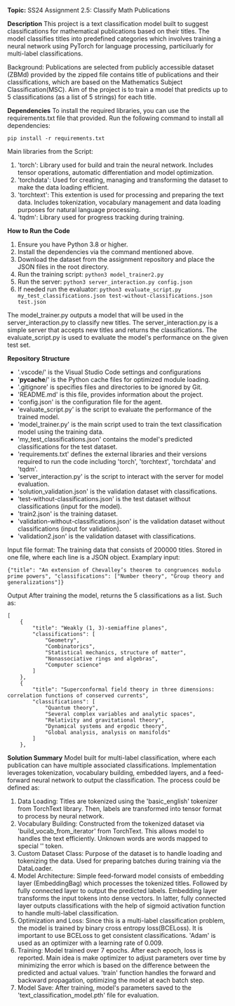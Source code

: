 **Topic:** SS24 Assignment 2.5: Classify Math Publications

**Description** This project is a text classification model built to suggest classifications for mathematical publications based on their titles. The model classifies titles into predefined categories which involves training a neural network using PyTorch for language processing, particiluarly for multi-label classifications. 

Background: Publications are selected from publicly accessible dataset (ZBMd) provided by the zipped file contains title of publications and their classifications, which are based on the Mathematics Subject Classification(MSC). Aim of the project is to train a model that predicts up to 5 classifications (as a list of 5 strings) for each title.

**Dependencies**
To install the required libraries, you can use the requirements.txt file that provided. Run the following command to install all dependencies:

`pip install -r requirements.txt `

Main libraries from the Script:

1. 'torch': Library used for build and train the neural network. Includes tensor operations, automatic differentiation and model optimization. 
2. 'torchdata': Used for creating, managing and transforming the dataset to make the data loading efficient.  
3. 'torchtext': This extention is used for processing and preparing the text data. Includes tokenization, vocabulary management and data loading purposes for natural language processing.
4. 'tqdm': Library used for progress tracking during training.

**How to Run the Code**

1. Ensure you have Python 3.8 or higher.
2. Install the dependencies via the command mentioned above.
3. Download the dataset from the assignment repository and place the JSON files in the root directory.
4. Run the training script: `python3 model_trainer2.py`
5. Run the server: `python3 server_interaction.py config.json`
6. If needed run the evaluator: `python3 evaluate_script.py my_test_classifications.json test-without-classifications.json test.json`

The model_trainer.py outputs a model that will be used in the server_interaction.py  to classify new titles. The server_interaction.py is a simple server that accepts new titles and returns the  classifications. The evaluate_script.py is used to evaluate the model's performance on the given test set.


**Repository Structure**
- '.vscode/' is the Visual Studio Code settings and configurations
- '__pycache__/' is the Python cache files for optimized module loading.
- '.gitignore' is specifies files and directories to be ignored by Git.
- 'README.md' is this file, provides information about the project.
- 'config.json' is the configuration file for the agent.
- 'evaluate_script.py' is the script to evaluate the performance of the trained model.
- 'model_trainer.py' is the main script used to train the text classification model using the training data.
- 'my_test_classifications.json' contains the model's predicted classifications for the test dataset.
- 'requirements.txt' defines the external libraries and their versions required to run the code including 'torch', 'torchtext', 'torchdata' and 'tqdm'.
- 'server_interaction.py' is the script to interact with the server for model evaluation.
- 'solution_validation.json' is the validation dataset with classifications.
- 'test-without-classifications.json' is the test dataset without classifications (input for the model).
- 'train2.json' is the training dataset.
- 'validation-without-classifications.json' is the validation dataset without classifications (input for validation).
- 'validation2.json' is the validation dataset with classifications.

Input file format: The training data that consists of 200000 titles. Stored in one file, where each line is a JSON object. Examplary input:
```
{"title": "An extension of Chevalley’s theorem to congruences modulo prime powers", "classifications": ["Number theory", "Group theory and generalizations"]}
```
Output
After training the model, returns the 5 classifications as a list. Such as:
```
[
    {
        "title": "Weakly (1, 3)-semiaffine planes",
        "classifications": [
            "Geometry",
            "Combinatorics",
            "Statistical mechanics, structure of matter",
            "Nonassociative rings and algebras",
            "Computer science"
        ]
    },
    {
        "title": "Superconformal field theory in three dimensions: correlation functions of conserved currents",
        "classifications": [
            "Quantum theory",
            "Several complex variables and analytic spaces",
            "Relativity and gravitational theory",
            "Dynamical systems and ergodic theory",
            "Global analysis, analysis on manifolds"
        ]
    },
```

**Solution Summary**
Model built for multi-label classification, where each publication can have multiple associated classifications. Implementation leverages tokenization, vocabulary building, embedded layers, and a feed-forward neural network to output the classification. The process could be defined as:

1. Data Loading: Titles are tokenized using the 'basic_english' tokenizer from TorchText library. Then, labels are transformed into tensor format to process by neural network.
2. Vocabulary Building: Constructed from the tokenized dataset via 'build_vocab_from_iterator' from TorchText. This allows model to handles the text efficiently. Unknown words are words mapped to special '<unk>' token.
3. Custom Dataset Class: Purpose of the dataset is to handle loading and tokenizing the data. Used for preparing batches during training via the DataLoader.
4. Model Architecture: Simple feed-forward model consists of embedding layer (EmbeddingBag) which processes the tokenized titles. Followed by fully connected layer to output the predicted labels. 
Embedding layer transforms the input tokens into dense vectors. In latter, fully connected layer outputs classifications with the help of sigmoid activation function to handle multi-label classification. 
5. Optimization and Loss: Since this is a multi-label classification problem, the model is trained by binary cross entropy loss(BCELoss). It is important to use BCELoss to get consistent classifications. 'Adam' is used as an optimizer with a learning rate of 0.009.
6. Training: Model trained over 7 epochs. After each epoch, loss is reported. Main idea is make optimizer to adjust parameters over time by minimizing the error which is based on the difference between the predicted and actual values. 'train' function handles the forward and backward propagation, optimizing the model at each batch step. 
7. Model Save: After training, model's parameters saved to the 'text_classification_model.pth' file for evaluation.